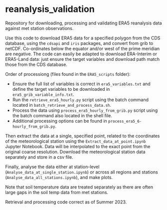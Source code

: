 # reanalysis_validation
Repository for downloading, processing and validating ERA5 reanalysis data against met station observations.

Use this code to download ERA5 data for a specified polygon from the CDS database, using the `cdsapi` and `iris` packages, and convert from grib to netCDF. Co-ordinates below the equator and/or west of the prime meridian are negative. The code can easily be adapted to download ERA-Interim or ERA5-Land data: just ensure the target variables and download path match those from the CDS database.

Order of processiong (files found in the `ERA5_scripts` folder):
* Ensure the full list of variables is correct in `era5_variables.txt` and define the target variables to be downloaded in `era5_grib_variable_info.txt`.
* Run the `retrieve_era5_hourly.py` script using the batch command located in `batch_retrieve_and_process_data.sh`.
* Process the data using `process_era5_hourly_from_grib.py` script using the batch command also located in the shell file.
* Additional processing options can be found in `process_era5_6-hourly_from_grib.py`.

Then extract the data at a single, specified point, related to the coordinates of the meteorological station using the `Extract_data_at_point.ipynb` Jupyter Notebook. Data will be interpolated to the exact point from the original coarse resolution. Download the meteorological station data separately and store in a csv file.

Finally, analyse the data either at station-level (`Analyse_data_at_single_station.ipynb`) or across all regions and stations (`Analyse_data_all_stations.ipynb`), and make plots.

Note that soil temperature data are treated separately as there are often large gaps in the soil temp data from met stations.

Retrieval and processing code correct as of Summer 2023.
